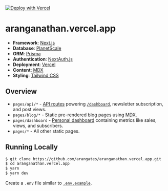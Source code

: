 [![Deploy with Vercel](https://vercel.com/button)](https://vercel.com/new/git/external?repository-url=https%3A%2F%2Fgithub.com%2Farangates%2Faranganathan.vercel.app)

# aranganathan.vercel.app

- **Framework**: [Next.js](https://nextjs.org/)
- **Database**: [PlanetScale](https://planetscale.com)
- **ORM**: [Prisma](https://prisma.io/)
- **Authentication**: [NextAuth.js](https://next-auth.js.org/)
- **Deployment**: [Vercel](https://vercel.com)
- **Content**: [MDX](https://github.com/mdx-js/mdx)
- **Styling**: [Tailwind CSS](https://tailwindcss.com/)

## Overview

- `pages/api/*` - [API routes](https://nextjs.org/docs/api-routes/introduction) powering [`/dashboard`](https://aranganathan.vercel.app/dashboard), newsletter subscription, and post views.
- `pages/blog/*` - Static pre-rendered blog pages using [MDX](https://github.com/mdx-js/mdx).
- `pages/dashboard` - [Personal dashboard](https://aranganathan.vercel.app/dashboard) containing metrics like sales, views, and subscribers.
- `pages/*` - All other static pages.

## Running Locally

```bash
$ git clone https://github.com/arangates/aranganathan.vercel.app.git
$ cd aranganathan.vercel.app
$ yarn
$ yarn dev
```

Create a `.env` file similar to [`.env.example`](https://github.com/arangates/aranganathan.vercel.app/blob/main/.env.example).

